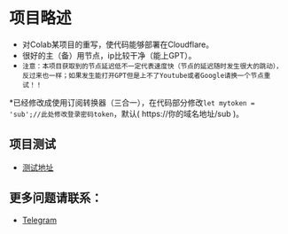 #  项目略述
* 对Colab某项目的重写，使代码能够部署在Cloudflare。
* 很好的主（备）用节点，ip比较干净（能上GPT）。
* `注意：本项目获取到的节点延迟低不一定代表速度快（节点的延迟随时发生很大的跳动），反过来也一样；如果发生能打开GPT但是上不了Youtube或者Google请换一个节点重试！！`

*已经修改成使用订阅转换器（三合一），在代码部分修改`let mytoken = 'sub';//此处修改登录密码token`，默认( https://你的域名地址/sub )。

##  项目测试
* [测试地址](https://colad.xyhk.us.kg)

##  更多问题请联系：
* [Telegram](https://t.me/Alexandre_Kojeve)
